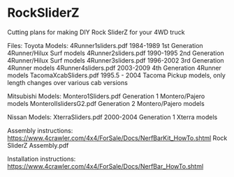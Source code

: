 # RockSliderZ
Cutting plans for making DIY Rock SliderZ for your 4WD truck

Files:
Toyota Models:
4Runner1sliders.pdf  1984-1989 1st Generation 4Runner/Hilux Surf models
4Runner2sliders.pdf  1990-1995 2nd Generation 4Runner/Hilux Surf models
4Runner3sliders.pdf  1996-2002 3rd Generation 4Runner models
4Runner4sliders.pdf  2003-2009 4th Generation 4Runner models
TacomaXcabSliders.pdf  1995.5 - 2004 Tacoma Pickup models, only length changes over various cab versions

Mitsubishi Models:
Montero1Sliders.pdf     Generation 1 Montero/Pajero models
MonteroIIslidersG2.pdf  Generation 2 Montero/Pajero models

Nissan Models:
XterraSliders.pdf  2000-2004 Generation 1 Xterra models

Assembly instructions:
	https://www.4crawler.com/4x4/ForSale/Docs/NerfBarKit_HowTo.shtml
	Rock SliderZ Assembly.pdf
 
Installation instructions:
	https://www.4crawler.com/4x4/ForSale/Docs/NerfBar_HowTo.shtml
